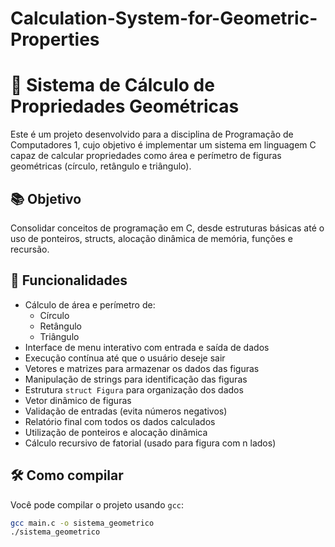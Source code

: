 # Calculation-System-for-Geometric-Properties
# 🧮 Sistema de Cálculo de Propriedades Geométricas

Este é um projeto desenvolvido para a disciplina de Programação de Computadores 1, cujo objetivo é implementar um sistema em linguagem C capaz de calcular propriedades como área e perímetro de figuras geométricas (círculo, retângulo e triângulo).

## 📚 Objetivo

Consolidar conceitos de programação em C, desde estruturas básicas até o uso de ponteiros, structs, alocação dinâmica de memória, funções e recursão.

## 🚀 Funcionalidades

- Cálculo de área e perímetro de:
  - Círculo
  - Retângulo
  - Triângulo
- Interface de menu interativo com entrada e saída de dados
- Execução contínua até que o usuário deseje sair
- Vetores e matrizes para armazenar os dados das figuras
- Manipulação de strings para identificação das figuras
- Estrutura `struct Figura` para organização dos dados
- Vetor dinâmico de figuras
- Validação de entradas (evita números negativos)
- Relatório final com todos os dados calculados
- Utilização de ponteiros e alocação dinâmica
- Cálculo recursivo de fatorial (usado para figura com n lados)

## 🛠️ Como compilar

Você pode compilar o projeto usando `gcc`:

```bash
gcc main.c -o sistema_geometrico
./sistema_geometrico
